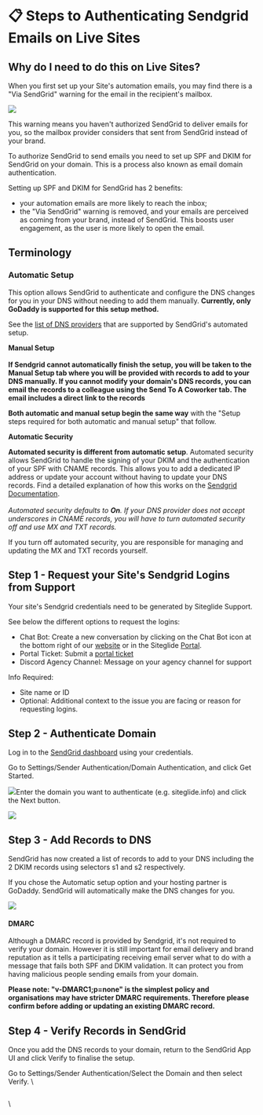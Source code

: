 # 📋 Steps to Authenticating Sendgrid Emails on Live Sites

## Why do I need to do this on Live Sites?

When you first set up your Site's automation emails, you may find there is a "Via SendGrid" warning for the email in the recipient's mailbox.

![](https://cdn.getgist.com/attachment\_images/5bc835fe45f7b27deebdcb3cca91376612c8d53bcb3fa4b77588eabbcfbe8f611704289927573.png)

This warning means you haven't authorized SendGrid to deliver emails for you, so the mailbox provider considers that sent from SendGrid instead of your brand.

To authorize SendGrid to send emails you need to set up SPF and DKIM for SendGrid on your domain. This is a process also known as email domain authentication.

Setting up SPF and DKIM for SendGrid has 2 benefits:

* your automation emails are more likely to reach the inbox;
* the "Via SendGrid" warning is removed, and your emails are perceived as coming from your brand, instead of SendGrid. This boosts user engagement, as the user is more likely to open the email.

## Terminology <a href="#ispasted" id="ispasted"></a>

### **Automatic Setup**

This option allows SendGrid to authenticate and configure the DNS changes for you in your DNS without needing to add them manually. **Currently, only GoDaddy is supported for this setup method.**

See the [list of DNS providers](https://docs.sendgrid.com/ui/account-and-settings/how-to-set-up-domain-authentication#dns-providers-supported-by-twilio-sendgrids-automated-setup) that are supported by SendGrid's automated setup.

**Manual Setup**\
\
**If Sendgrid cannot automatically finish the setup, you will be taken to the Manual Setup tab where you will be provided with records to add to your DNS manually. If you cannot modify your domain's DNS records, you can email the records to a colleague using the Send To A Coworker tab. The email includes a direct link to the records**&#x20;

**Both automatic and manual setup begin the same way** with the "Setup steps required for both automatic and manual setup" that follow.

**Automatic Security**

**Automated security is different from automatic setup**. Automated security allows SendGrid to handle the signing of your DKIM and the authentication of your SPF with CNAME records. This allows you to add a dedicated IP address or update your account without having to update your DNS records. Find a detailed explanation of how this works on the [Sendgrid Documentation](https://docs.sendgrid.com/ui/account-and-settings/how-to-set-up-domain-authentication#twilio-sendgrids-dns-records).\
\
_Automated security defaults to **On**. If your DNS provider does not accept underscores in CNAME records, you will have to turn automated security off and use MX and TXT records._

If you turn off automated security, you are responsible for managing and updating the MX and TXT records yourself.

## Step 1 - Request your Site's Sendgrid Logins from Support

Your site's Sendgrid credentials need to be generated by Siteglide Support.&#x20;

See below the different options to request the logins:

* Chat Bot: Create a new conversation by clicking on the Chat Bot icon at the bottom right of our [website](https://www.siteglide.com/) or in the Siteglide [Portal](https://admin.siteglide.com/).
* Portal Ticket: Submit a [portal ticket ](https://admin.siteglide.com/#/portal/tickets)
* Discord Agency Channel: Message on your agency channel for support

Info Required:&#x20;

* Site name or ID
* Optional: Additional context to the issue you are facing or reason for requesting logins.&#x20;

## Step 2 - Authenticate Domain  <a href="#ispasted" id="ispasted"></a>

Log in to the [SendGrid dashboard](https://app.sendgrid.com/login) using your credentials.&#x20;

Go to Settings/Sender Authentication/Domain Authentication, and click Get Started. &#x20;

![](https://cdn.getgist.com/attachment\_images/9e74916ad417d94a6add0374c084e4e7b9d1af6fe0b09c5ad77ba8c9fe0a26f4Sendgrid%20Authenticate%20Domain%20Screenshot%20.png)Enter the domain you want to authenticate (e.g. siteglide.info) and click the Next button.

![](https://cdn.getgist.com/attachment\_images/152b1371ddfa2ec03c7d6a4967a33a035146e8dc81c4b875492a80c38eed926eFrom%20Domain%20Set%20Up.png)

## Step 3 - Add Records to DNS

SendGrid has now created a list of records to add to your DNS including the 2 DKIM records using selectors s1 and s2 respectively.

If you chose the Automatic setup option and your hosting partner is GoDaddy. SendGrid will automatically make the DNS changes for you.&#x20;

![](https://cdn.getgist.com/attachment\_images/1cce43d4da32a3965054cbe3e01342e95aa3cde24862c5dd199eee6c0404b1a9Install%20DNS%20Records.png)

#### DMARC

Although a DMARC record is provided by Sendgrid, it's not required to verify your domain. However it is still important for email delivery and brand reputation as it tells a participating receiving email server what to do with a message that fails both SPF and DKIM validation. It can protect you from having malicious people sending emails from your domain.&#x20;

**Please note:  "v-DMARC1;p=none" is the simplest policy and organisations may have stricter DMARC requirements. Therefore please confirm before adding or updating an existing DMARC record.**&#x20;

## Step 4 - Verify Records in SendGrid

Once you add the DNS records to your domain, return to the SendGrid App UI and click Verify to finalise the setup.

Go to Settings/Sender Authentication/Select the Domain and then select Verify. \


<figure><img src="https://cdn.getgist.com/attachment_images/c062e35811e98ce7649c1246bf39c6f4f19343b0ac56d8be097dcc681bff91a8Screenshot%202024-01-24%20at%2013.49.23.png" alt=""><figcaption></figcaption></figure>

\
